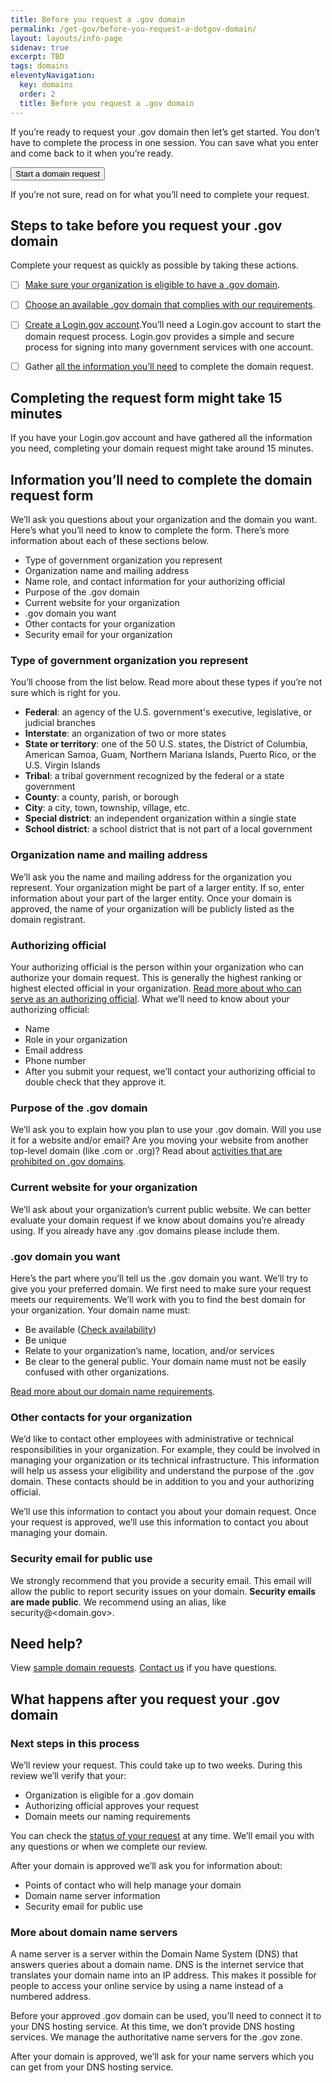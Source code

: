 ```yaml
---
title: Before you request a .gov domain
permalink: /get-gov/before-you-request-a-dotgov-domain/
layout: layouts/info-page
sidenav: true
excerpt: TBD
tags: domains
eleventyNavigation:
  key: domains
  order: 2
  title: Before you request a .gov domain
---
```


If you’re ready to request your .gov domain then let’s get started. You don’t have to complete the process in one session. You can save what you enter and come back to it when you’re ready.

<button class="usa-button">Start a  domain request </button>

If you’re not sure, read on for what you’ll need to complete your request.


## Steps to take before you request your .gov domain
Complete your request as quickly as possible by taking these actions.
- [ ] [Make sure your organization is eligible to have a .gov domain](#).
- [ ] [Choose an available .gov domain that complies with our requirements](#).
- [ ] [Create a Login.gov account](#).You’ll need a Login.gov account to start the domain request process. Login.gov provides a simple and secure process for signing into many government services with one account. 
- [ ] Gather [all the information you’ll need](#) to complete the domain request.


## Completing the request form might take 15 minutes
If you have your Login.gov account and have gathered all the information you need, completing your domain request might take around 15 minutes.


## Information you’ll need to complete the domain request form
We’ll ask you questions about your organization and the domain you want. Here’s what you’ll need to know to complete the form. There’s more information about each of these sections below.
- Type of government organization you represent
- Organization name and mailing address
- Name role, and contact information for your authorizing official
- Purpose of the .gov domain
- Current website for your organization
- .gov domain you want
- Other contacts for your organization
- Security email for your organization

### Type of government organization you represent
You’ll choose from the list below. Read more about these types if you’re not sure which is right for you.
- **Federal**: an agency of the U.S. government's executive, legislative, or judicial branches
- **Interstate**: an organization of two or more states
- **State or territory**: one of the 50 U.S. states, the District of Columbia, American Samoa, Guam, Northern Mariana Islands, Puerto Rico, or the U.S. Virgin Islands
- **Tribal**: a tribal government recognized by the federal or a state government
- **County**: a county, parish, or borough
- **City**: a city, town, township, village, etc.
- **Special district**: an independent organization within a single state
- **School district**: a school district that is not part of a local government

### Organization name and mailing address
We’ll ask you the name and mailing address for the organization you represent. Your organization might be part of a larger entity. If so, enter information about your part of the larger entity. Once your domain is approved, the name of your organization will be publicly listed as the domain registrant.

### Authorizing official
Your authorizing official is the person within your organization who can authorize your domain request. This is generally the highest ranking or highest elected official in your organization. [Read more about who can serve as an authorizing official](#).
What we’ll need to know about your authorizing official:
- Name
- Role in your organization
- Email address
- Phone number
- After you submit your request, we’ll contact your authorizing official to double check that they approve it.

### Purpose of the .gov domain
We’ll ask you to explain how you plan to use your .gov domain. Will you use it for a website and/or email? Are you moving your website from another top-level domain (like .com or .org)? Read about [activities that are prohibited on .gov domains](#).

### Current website for your organization
We’ll ask about your organization’s current public website. We can better evaluate your domain request if we know about domains you’re already using. If you already have any .gov domains please include them.

### .gov domain you want
Here’s the part where you’ll tell us the .gov domain you want. We’ll try to give you your preferred domain. We first need to make sure your request meets our requirements. We’ll work with you to find the best domain for your organization.
Your domain name must:
- Be available ([Check availability](#))
- Be unique
- Relate to your organization’s name, location, and/or services
- Be clear to the general public. Your domain name must not be easily confused with other organizations.

[Read more about our domain name requirements](#).

### Other contacts for your organization
We’d like to contact other employees with administrative or technical responsibilities in your organization. For example, they could be involved in managing your organization or its technical infrastructure. This information will help us assess your eligibility and understand the purpose of the .gov domain. These contacts should be in addition to you and your authorizing official.

We’ll use this information to contact you about your domain request. Once your request is approved, we’ll use this information to contact you about managing your domain.

### Security email for public use
We strongly recommend that you provide a security email. This email will allow the public to report security issues on your domain. **Security emails are made public**. We recommend using an alias, like security@<domain.gov>.


## Need help?
View [sample domain requests](#).
[Contact us](#) if you have questions.


## What happens after you request your .gov domain

### Next steps in this process
We’ll review your request. This could take up to two weeks. During this review we’ll verify that your:
- Organization is eligible for a .gov domain
- Authorizing official approves your request
- Domain meets our naming requirements

You can check the [status of your request](#) at any time. We’ll email you with any questions or when we complete our review.

After your domain is approved we’ll ask you for information about:
- Points of contact who will help manage your domain
- Domain name server information
- Security email for public use

### More about domain name servers
A name server is a server within the Domain Name System (DNS) that answers queries about a domain name. DNS is the internet service that translates your domain name into an IP address. This makes it possible for people to access your online service by using a name instead of a numbered address.

Before your approved .gov domain can be used, you’ll need to connect it to your DNS hosting service. At this time, we don’t provide DNS hosting services. We manage the authoritative name servers for the .gov zone.

After your domain is approved, we’ll ask for your name servers which you can get from your DNS hosting service.

